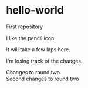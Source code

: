 # hello-world
First repository

I like the pencil icon.

It will take a few laps here.

I'm losing track of the changes.

Changes to round two.      
Second changes to round two
